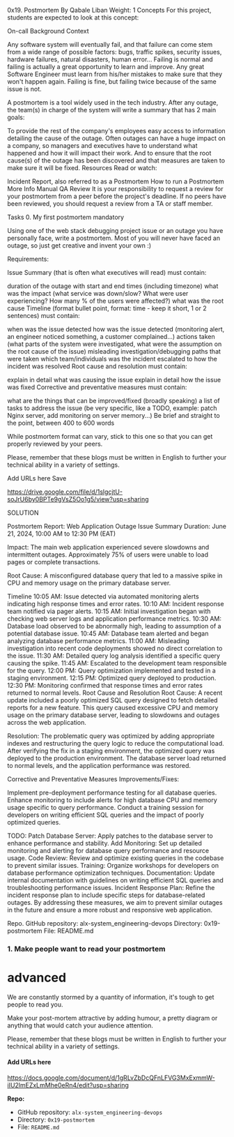 0x19. Postmortem
By Qabale Liban
Weight: 1
Concepts
For this project, students are expected to look at this concept:

On-call
Background Context


Any software system will eventually fail, and that failure can come stem from a wide range of possible factors: bugs, traffic spikes, security issues, hardware failures, natural disasters, human error... Failing is normal and failing is actually a great opportunity to learn and improve. Any great Software Engineer must learn from his/her mistakes to make sure that they won't happen again. Failing is fine, but failing twice because of the same issue is not.

A postmortem is a tool widely used in the tech industry. After any outage, the team(s) in charge of the system will write a summary that has 2 main goals:

To provide the rest of the company's employees easy access to information detailing the cause of the outage. Often outages can have a huge impact on a company, so managers and executives have to understand what happened and how it will impact their work.
And to ensure that the root cause(s) of the outage has been discovered and that measures are taken to make sure it will be fixed.
Resources
Read or watch:

Incident Report, also referred to as a Postmortem
How to run a Postmortem
More Info
Manual QA Review
It is your responsibility to request a review for your postmortem from a peer before the project's deadline. If no peers have been reviewed, you should request a review from a TA or staff member.

Tasks
0. My first postmortem
mandatory



Using one of the web stack debugging project issue or an outage you have personally face, write a postmortem. Most of you will never have faced an outage, so just get creative and invent your own :)

Requirements:

Issue Summary (that is often what executives will read) must contain:

duration of the outage with start and end times (including timezone)
what was the impact (what service was down/slow? What were user experiencing? How many % of the users were affected?)
what was the root cause
Timeline (format bullet point, format: time - keep it short, 1 or 2 sentences) must contain:

when was the issue detected
how was the issue detected (monitoring alert, an engineer noticed something, a customer complained...)
actions taken (what parts of the system were investigated, what were the assumption on the root cause of the issue)
misleading investigation/debugging paths that were taken
which team/individuals was the incident escalated to
how the incident was resolved
Root cause and resolution must contain:

explain in detail what was causing the issue
explain in detail how the issue was fixed
Corrective and preventative measures must contain:

what are the things that can be improved/fixed (broadly speaking)
a list of tasks to address the issue (be very specific, like a TODO, example: patch Nginx server, add monitoring on server memory...)
Be brief and straight to the point, between 400 to 600 words

While postmortem format can vary, stick to this one so that you can get properly reviewed by your peers.

Please, remember that these blogs must be written in English to further your technical ability in a variety of settings.

Add URLs here
Save

https://drive.google.com/file/d/1slgcjtU-soJrU6by0BPTe9gVsZ5Oo1g5/view?usp=sharing

SOLUTION

Postmortem Report: Web Application Outage
Issue Summary
Duration: June 21, 2024, 10:00 AM to 12:30 PM (EAT)

Impact: The main web application experienced severe slowdowns and intermittent outages. Approximately 75% of users were unable to load pages or complete transactions.

Root Cause: A misconfigured database query that led to a massive spike in CPU and memory usage on the primary database server.

Timeline
10:05 AM: Issue detected via automated monitoring alerts indicating high response times and error rates.
10:10 AM: Incident response team notified via pager alerts.
10:15 AM: Initial investigation began with checking web server logs and application performance metrics.
10:30 AM: Database load observed to be abnormally high, leading to assumption of a potential database issue.
10:45 AM: Database team alerted and began analyzing database performance metrics.
11:00 AM: Misleading investigation into recent code deployments showed no direct correlation to the issue.
11:30 AM: Detailed query log analysis identified a specific query causing the spike.
11:45 AM: Escalated to the development team responsible for the query.
12:00 PM: Query optimization implemented and tested in a staging environment.
12:15 PM: Optimized query deployed to production.
12:30 PM: Monitoring confirmed that response times and error rates returned to normal levels.
Root Cause and Resolution
Root Cause: A recent update included a poorly optimized SQL query designed to fetch detailed reports for a new feature. This query caused excessive CPU and memory usage on the primary database server, leading to slowdowns and outages across the web application.

Resolution: The problematic query was optimized by adding appropriate indexes and restructuring the query logic to reduce the computational load. After verifying the fix in a staging environment, the optimized query was deployed to the production environment. The database server load returned to normal levels, and the application performance was restored.

Corrective and Preventative Measures
Improvements/Fixes:

Implement pre-deployment performance testing for all database queries.
Enhance monitoring to include alerts for high database CPU and memory usage specific to query performance.
Conduct a training session for developers on writing efficient SQL queries and the impact of poorly optimized queries.

TODO:
Patch Database Server: Apply patches to the database server to enhance performance and stability.
Add Monitoring: Set up detailed monitoring and alerting for database query performance and resource usage.
Code Review: Review and optimize existing queries in the codebase to prevent similar issues.
Training: Organize workshops for developers on database performance optimization techniques.
Documentation: Update internal documentation with guidelines on writing efficient SQL queries and troubleshooting performance issues.
Incident Response Plan: Refine the incident response plan to include specific steps for database-related outages.
By addressing these measures, we aim to prevent similar outages in the future and ensure a more robust and responsive web application.

Repo.
GitHub repository: alx-system_engineering-devops
Directory: 0x19-postmortem
File: README.md

### 1. Make people want to read your postmortem

# advanced

We are constantly stormed by a quantity of information, it's tough to get people to read you.

Make your post-mortem attractive by adding humour, a pretty diagram or anything that would catch your audience attention.

Please, remember that these blogs must be written in English to further your technical ability in a variety of settings.

#### Add URLs here
https://docs.google.com/document/d/1gRLvZbDcQFnLFVG3MxExmmW-iIU2lmEZxLmMhe0eRn4/edit?usp=sharing



**Repo:**

-   GitHub repository: `alx-system_engineering-devops`
-   Directory: `0x19-postmortem`
-   File: `README.md`
